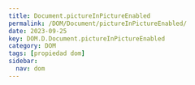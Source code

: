 ```yaml
---
title: Document.pictureInPictureEnabled
permalink: /DOM/Document/pictureInPictureEnabled/
date: 2023-09-25
key: DOM.D.Document.pictureInPictureEnabled
category: DOM
tags: [propiedad dom]
sidebar:
  nav: dom
---
```


